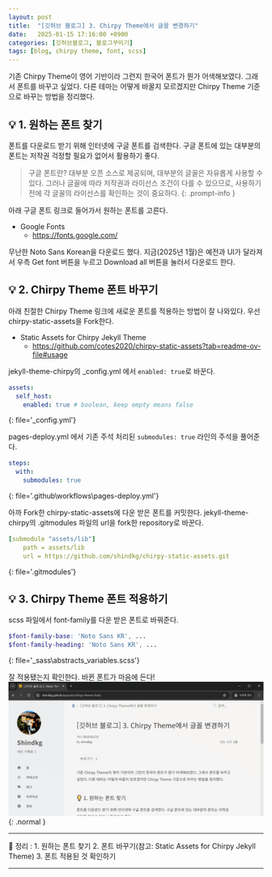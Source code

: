 ```yaml
---
layout: post
title:  "[깃허브 블로그] 3. Chirpy Theme에서 글꼴 변경하기"
date:   2025-01-15 17:16:00 +0900
categories: [깃허브블로그, 블로그꾸미기]
tags: [blog, chirpy theme, font, scss]
---
```


기존 Chirpy Theme이 영어 기반이라 그런지 한국어 폰트가 뭔가 어색해보였다. 그래서 폰트를 바꾸고 싶었다. 다른 테마는 어떻게 바꿀지 모르겠지만 Chirpy Theme 기준으로 바꾸는 방법을 정리했다. 


## 💡 1. 원하는 폰트 찾기

폰트를 다운로드 받기 위해 인터넷에 구글 폰트를 검색한다. 구글 폰트에 있는 대부분의 폰트는 저작권 걱정할 필요가 없어서 활용하기 좋다.  

> 구글 폰트란? 대부분 오픈 소스로 제공되며, 대부분의 글꼴은 자유롭게 사용할 수 있다. 그러나 글꼴에 따라 저작권과 라이선스 조건이 다를 수 있으므로, 사용하기 전에 각 글꼴의 라이선스를 확인하는 것이 중요하다.
{: .prompt-info }

아래 구글 폰트 링크로 들어가서 원하는 폰트를 고른다.  
- Google Fonts    
  - <https://fonts.google.com/>

무난한 Noto Sans Korean을 다운로드 했다. 지금(2025년 1월)은 예전과 UI가 달라져서 우측 Get font 버튼을 누르고 Download all 버튼을 눌러서 다운로드 한다. 


## 💡 2. Chirpy Theme 폰트 바꾸기

아래 친절한 Chirpy Theme 링크에 새로운 폰트를 적용하는 방법이 잘 나와있다. 우선 chirpy-static-assets을 Fork한다.

- Static Assets for Chirpy Jekyll Theme
  - <https://github.com/cotes2020/chirpy-static-assets?tab=readme-ov-file#usage>

jekyll-theme-chirpy의 _config.yml 에서 `enabled: true`로 바꾼다.

```yml
assets:
  self_host:
    enabled: true # boolean, keep empty means false
```
{: file='_config.yml'}

pages-deploy.yml 에서 기존 주석 처리된 `submodules: true` 라인의 주석을 풀어준다.  

```yml
steps:
  with:
    submodules: true
```
{: file='.github\workflows\pages-deploy.yml'}

아까 Fork한 chirpy-static-assets에 다운 받은 폰트를 커밋한다.
jekyll-theme-chirpy의 .gitmodules 파일의 url을 fork한 repository로 바꾼다.

```yml
[submodule "assets/lib"]
    path = assets/lib
    url = https://github.com/shindkg/chirpy-static-assets.git
```
{: file='.gitmodules'}

## 💡 3. Chirpy Theme 폰트 적용하기

scss 파일에서 font-family를 다운 받은 폰트로 바꿔준다.

```scss
$font-family-base: 'Noto Sans KR', ...
$font-family-heading: 'Noto Sans KR', ...
```
{: file='_sass\abstracts\_variables.scss'}

잘 적용됐는지 확인한다. 바뀐 폰트가 마음에 든다!  
![shindkg 블로그에 새로운 font 적용](/assets/img/post/post-chirpy-theme-font.png){: .normal  }




---
📄 정리
: 1. 원하는 폰트 찾기
2. 폰트 바꾸기(참고: Static Assets for Chirpy Jekyll Theme)
3. 폰트 적용된 것 확인하기 

---
